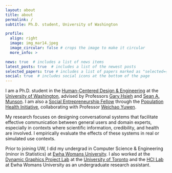 ```yaml
---
layout: about
title: about
permalink: /
subtitle: Ph.D. student, University of Washington

profile:
  align: right
  image: img_mar14.jpeg
  image_circular: false # crops the image to make it circular
  more_info: >

news: true  # includes a list of news items
latest_posts: true  # includes a list of the newest posts
selected_papers: true # includes a list of papers marked as "selected={true}"
social: true  # includes social icons at the bottom of the page
---
```

I am a Ph.D. student in the [Human-Centered Design & Engineering](https://www.hcde.washington.edu/) at the [University of Washington](https://www.washington.edu/), advised by Professors [Gary Hsieh](https://faculty.washington.edu/garyhs/) and [Sean A. Munson](https://www.smunson.com/). I am also a [Social Entrepreneurship Fellow](https://www.washington.edu/populationhealth/education-and-training/social-entrepreneurship-fellowship/) through the [Population Health Initiative](https://www.washington.edu/populationhealth/), collaborating with Professor [Weichao Yuwen](https://directory.tacoma.uw.edu/employee/wyuwen).

My research focuses on designing conversational systems that facilitate effective communication between general users and domain experts, especially in contexts where scientific information, credibility, and health are involved. I empirically evaluate the effects of these systems in real or simulated use contexts.


<!--My research primarily focuses on designing and building LLM-infused systems that encourage people to communicate and interact in ways that are self- and welfare-improving. I extend and build on social science theories and empirically evaluate the effects of these systems. My application areas include behavior change, healthcare, information search, and scientific communication.--> 

<!--My research primarily focuses on designing and building LLM-infused systems to advocate for positive behavior. Specifically, some of my recent works include: (i) understanding how the personas in LLM affect the credibility of the contents and (ii) exploring the roles of LLMs in making science communication more accessible and trustworthy. -->

Prior to joining UW, I did my undergrad in Computer Science & Engineering (minor in Statistics) at [Ewha Womans University](https://www.ewha.ac.kr/ewhaen/index.do). I also worked at the [Dynamic Graphics Project Lab](https://www.dgp.toronto.edu/) at the [University of Toronto](https://www.utoronto.ca/) and the [HCI Lab](https://hcil-ewha.github.io/homepage/index.html) at Ewha Womans University as an undergraduate research assistant.